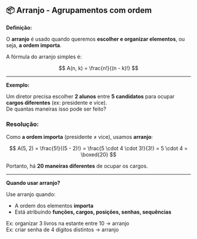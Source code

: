 ## 📦 Arranjo - Agrupamentos **com** ordem

**Definição:**

O **arranjo** é usado quando queremos **escolher e organizar elementos**, ou seja, **a ordem importa**.

A fórmula do arranjo simples é:

$$
A(n, k) = \frac{n!}{(n - k)!}
$$

---

**Exemplo:**

Um diretor precisa escolher **2 alunos** entre **5 candidatos** para ocupar **cargos diferentes** (ex: presidente e vice).  
De quantas maneiras isso pode ser feito?

### Resolução:

Como **a ordem importa** (presidente ≠ vice), usamos **arranjo**:

$$
A(5, 2) = \frac{5!}{(5 - 2)!} = \frac{5 \cdot 4 \cdot 3!}{3!} = 5 \cdot 4 = \boxed{20}
$$

Portanto, há **20 maneiras diferentes** de ocupar os cargos.

---

**Quando usar arranjo?**

Use arranjo quando:
- A ordem dos elementos **importa**
- Está atribuindo **funções, cargos, posições, senhas, sequências**

Ex: organizar 3 livros na estante entre 10 → arranjo  
Ex: criar senha de 4 dígitos distintos → arranjo
